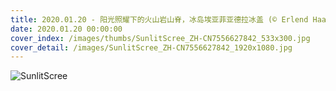 ```yaml
---
title: 2020.01.20 - 阳光照耀下的火山岩山脊，冰岛埃亚菲亚德拉冰盖 (© Erlend Haarberg/Minden Pictures)
date: 2020.01.20 00:00:00
cover_index: /images/thumbs/SunlitScree_ZH-CN7556627842_533x300.jpg
cover_detail: /images/SunlitScree_ZH-CN7556627842_1920x1080.jpg
---
```


![SunlitScree](/images/SunlitScree_ZH-CN7556627842_1920x1080.jpg)
